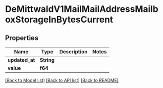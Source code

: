 # DeMittwaldV1MailMailAddressMailboxStorageInBytesCurrent

## Properties

Name | Type | Description | Notes
------------ | ------------- | ------------- | -------------
**updated_at** | **String** |  | 
**value** | **f64** |  | 

[[Back to Model list]](../README.md#documentation-for-models) [[Back to API list]](../README.md#documentation-for-api-endpoints) [[Back to README]](../README.md)


